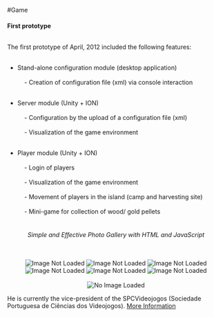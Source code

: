 #Game
<p></p>


#### First prototype
<span>
  <img src="images/rui.png" alt=""></img>
</span>

<p align="justify">
The first prototype of April, 2012 included the following features: <br></br>

- Stand-alone configuration module (desktop application) <br></br>
&nbsp;&nbsp;&nbsp;&nbsp;- Creation of configuration file (xml) via console interaction <br></br>
	
- Server module (Unity + ION) <br></br>
&nbsp;&nbsp;&nbsp;&nbsp;- Configuration by the upload of a configuration file (xml) <br></br>
&nbsp;&nbsp;&nbsp;&nbsp;- Visualization of the game environment <br></br>
	
- Player module (Unity + ION) <br></br>
&nbsp;&nbsp;&nbsp;&nbsp;- Login of players <br></br>
&nbsp;&nbsp;&nbsp;&nbsp;- Visualization of the game environment <br></br>
&nbsp;&nbsp;&nbsp;&nbsp;- Movement of players in the island (camp and harvesting site) <br></br>
&nbsp;&nbsp;&nbsp;&nbsp;- Mini-game for collection of wood/ gold pellets <br></br>
</p>

<div class="gallery" align="center">
<h6>Simple and Effective Photo Gallery with HTML and JavaScript</h6><br/>
<div class="thumbnails">
<img onmouseover="preview.src=img1.src" id="img1" src="screens/001/001.png" alt="Image Not Loaded"/>
<img onmouseover="preview.src=img2.src" id="img2" src="http://bit.ly/1ug1e6" alt="Image Not Loaded"/>
<img onmouseover="preview.src=img3.src" id="img3" src="http://bit.ly/1yIAYc" alt="Image Not Loaded"/>
<img onmouseover="preview.src=img4.src" id="img4" src="http://bit.ly/2LHyDW" alt="Image Not Loaded"/>
<img onmouseover="preview.src=img5.src" id="img5" src="http://bit.ly/2wyHSR" alt="Image Not Loaded"/>
<img onmouseover="preview.src=img6.src" id="img6" src="http://bit.ly/yRo1i" alt="Image Not Loaded"/>
</div><br/>
<div class="preview" align="center">
 <img id="preview" src="screens/001/001.png" alt="No Image Loaded"/>
</div>
</div>


He is currently the
vice-president of the SPCVideojogos (Sociedade Portuguesa de Ciências
dos Videojogos). <a href="http://gaips.inesc-id.pt/rprada">More Information</a>
